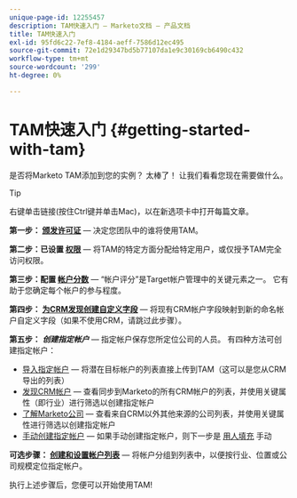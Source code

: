 ```yaml
---
unique-page-id: 12255457
description: TAM快速入门 — Marketo文档 — 产品文档
title: TAM快速入门
exl-id: 95fd6c22-7ef8-4184-aeff-7586d12ec495
source-git-commit: 72e1d29347bd5b77107da1e9c30169cb6490c432
workflow-type: tm+mt
source-wordcount: '299'
ht-degree: 0%

---
```


# TAM快速入门 {#getting-started-with-tam}

是否将Marketo TAM添加到您的实例？ 太棒了！ 让我们看看您现在需要做什么。

>[!TIP]
>
>右键单击链接(按住Ctrl键并单击Mac)，以在新选项卡中打开每篇文章。

**第一步： [颁发许可证](/help/marketo/product-docs/target-account-management/setup-tam/issue-a-license.md)**  — 决定您团队中的谁将使用TAM。

**第二步：已设置 [权限](/help/marketo/product-docs/target-account-management/setup-tam/permissions.md)**  — 将TAM的特定方面分配给特定用户，或仅授予TAM完全访问权限。

**第三步：配置 [帐户分数](/help/marketo/product-docs/target-account-management/setup-tam/account-score.md)**  — “帐户评分”是Target帐户管理中的关键元素之一。 它有助于您确定每个帐户的参与程度。

**第四步： [为CRM发现创建自定义字段](/help/marketo/product-docs/target-account-management/setup-tam/create-a-custom-field-for-crm-discovery.md)**  — 将现有CRM帐户字段映射到新的命名帐户自定义字段（如果不使用CRM，请跳过此步骤）。

**第五步：** **_创建指定帐户_**  — 指定帐户保存您所定位公司的人员。 有四种方法可创建指定帐户：

* [导入指定帐户](/help/marketo/product-docs/target-account-management/target/named-accounts/import-named-accounts.md)  — 将潜在目标帐户的列表直接上传到TAM（这可以是您从CRM导出的列表）
* [发现CRM帐户](/help/marketo/product-docs/target-account-management/target/named-accounts/discover-accounts.md#discover-crm-accounts)  — 查看同步到Marketo的所有CRM帐户的列表，并使用关键属性（即行业）进行筛选以创建指定帐户
* [了解Marketo公司](/help/marketo/product-docs/target-account-management/target/named-accounts/discover-accounts.md#discover-marketo-companies)  — 查看来自CRM以外其他来源的公司列表，并使用关键属性进行筛选以创建指定帐户
* [手动创建指定帐户](/help/marketo/product-docs/target-account-management/target/named-accounts/create-a-named-account.md)  — 如果手动创建指定帐户，则下一步是 [用人填充](/help/marketo/product-docs/target-account-management/target/named-accounts/add-people-to-a-named-account.md) 手动

**可选步骤： [创建和设置帐户列表](/help/marketo/product-docs/target-account-management/target/account-lists.md#create-a-new-account-list)**  — 将帐户分组到列表中，以便按行业、位置或公司规模定位指定帐户。

执行上述步骤后，您便可以开始使用TAM!

